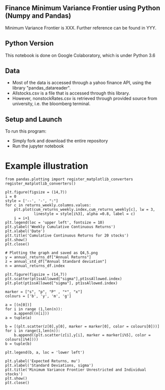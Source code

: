 ## Finance Minimum Variance Frontier using Python (Numpy and Pandas)
Minimum Variance Frontier is XXX. Further reference can be found in YYY.

## Python Version
This notebook is done on Google Colaboratory, which is under Python 3.6

## Data
* Most of the data is accessed through a yahoo finance API, using the library "pandas_datareader".
* Allstocks.csv is a file that is accessed through this library.
* However, nonstockRates.csv is retrieved through provided source from university, i.e. the bloomberg terminal.

## Setup and Launch
To run this program:
* Simply fork and download the entire repository
* Run the jupyter notebook

# Example illustration
```
from pandas.plotting import register_matplotlib_converters
register_matplotlib_converters()

plt.figure(figsize = (14,7))
i = 0
style = ['--', '-', ":"]
for c in returns_weekly.columns.values:
    plt.plot(cum_returns_weekly.index,cum_returns_weekly[c], lw = 3,
             linestyle = style[i%3], alpha =0.8, label = c)
    i = i+1
plt.legend(loc = 'upper left', fontsize = 10)
plt.ylabel('Weekly Cumulative Continuous Returns')
plt.xlabel('Date')
plt.title('Cumulative Continuous Returns for 20 stocks')
plt.show()
plt.close()
```

```
# Plotting the graph and saved as Q4,5.png
y = annual_returns_df["Annual Returns"]
z = annual_std_df["Annual Standard deviation"]
n = annual_returns_df.index

plt.figure(figsize = (14,7))
plt.scatter(pt1ssAllowed["sigma"],pt1ssAllowed.index)
plt.plot(pt1ssAllowed["sigma"], pt1ssAllowed.index)

marker = ["s", "p", "P" , "*", "x"]
colours = ['b', 'y', 'm', 'g']

a = [(n[0])]
for i in range (1,len(n)):
    a.append((n[i]))
a = tuple(a)

b = [(plt.scatter(z[0],y[0], marker = marker[0], color = colours[0]))]
for i in range(1,len(n)):
    b.append((plt.scatter(z[i],y[i], marker = marker[i%5], color = colours[i%4])))
b = tuple(b)

plt.legend(b, a, loc = 'lower left')

plt.ylabel('Expected Returns, mu')
plt.xlabel('Standard Deviations, sigma')
plt.title('Minimum Variance Frontier Unrestricted and Individual stocks')
plt.show()
plt.close()
```
